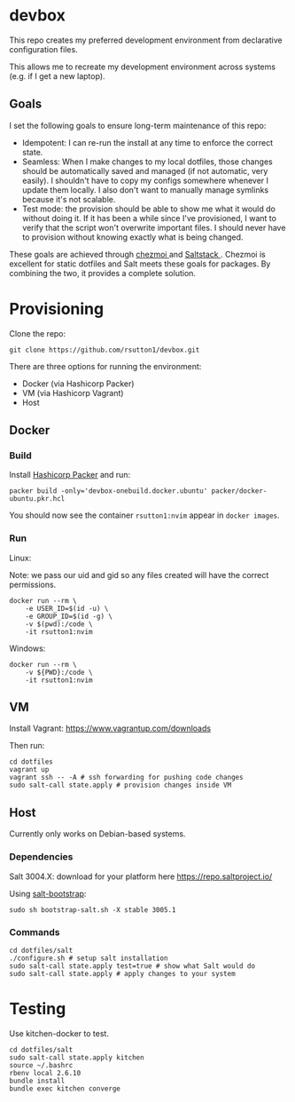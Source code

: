 # devbox

This repo creates my preferred development environment from declarative
configuration files.

This allows me to recreate my development environment across systems (e.g. if I
get a new laptop).

## Goals

I set the following goals to ensure long-term maintenance of this repo:

  - Idempotent: I can re-run the install at any time to enforce the correct
    state.
  - Seamless: When I make changes to my local dotfiles, those changes should be
    automatically saved and managed (if not automatic, very easily). I
    shouldn't have to copy my configs somewhere whenever I update them locally.
    I also don't want to manually manage symlinks because it's not scalable.
  - Test mode: the provision should be able to show me what it would do without
    doing it. If it has been a while since I've provisioned, I want to verify
    that the script won't overwrite important files. I should never have to
    provision without knowing exactly what is being changed.

These goals are achieved through [ chezmoi ](https://www.chezmoi.io/) and [
Saltstack ](https://saltproject.io/). Chezmoi is excellent for static dotfiles
and Salt meets these goals for packages. By combining the two, it provides a
complete solution.

# Provisioning

Clone the repo:

```
git clone https://github.com/rsutton1/devbox.git
```

There are three options for running the environment:
 - Docker (via Hashicorp Packer)
 - VM (via Hashicorp Vagrant)
 - Host

## Docker

### Build

Install [Hashicorp Packer](https://developer.hashicorp.com/packer/downloads) and run:

```
packer build -only='devbox-onebuild.docker.ubuntu' packer/docker-ubuntu.pkr.hcl
```

You should now see the container `rsutton1:nvim` appear in `docker images`.

### Run

Linux:

Note: we pass our uid and gid so any files created will have the correct
permissions.

```
docker run --rm \
    -e USER_ID=$(id -u) \
    -e GROUP_ID=$(id -g) \
    -v $(pwd):/code \
    -it rsutton1:nvim
```

Windows:

```
docker run --rm \
    -v ${PWD}:/code \
    -it rsutton1:nvim
```

## VM

Install Vagrant: https://www.vagrantup.com/downloads

Then run:

```
cd dotfiles
vagrant up
vagrant ssh -- -A # ssh forwarding for pushing code changes
sudo salt-call state.apply # provision changes inside VM
```

## Host

Currently only works on Debian-based systems.

### Dependencies

Salt 3004.X: download for your platform here https://repo.saltproject.io/

Using [salt-bootstrap](https://github.com/saltstack/salt-bootstrap#install-using-curl):
```
sudo sh bootstrap-salt.sh -X stable 3005.1
```

### Commands

```
cd dotfiles/salt
./configure.sh # setup salt installation
sudo salt-call state.apply test=true # show what Salt would do
sudo salt-call state.apply # apply changes to your system
```

# Testing

Use kitchen-docker to test.

```
cd dotfiles/salt
sudo salt-call state.apply kitchen
source ~/.bashrc
rbenv local 2.6.10
bundle install
bundle exec kitchen converge
```
